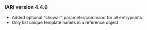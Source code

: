 ### IARI version 4.4.6

- Added optional "showall" parameter/command for all entrypoints
- Only list unique template names in a reference object

